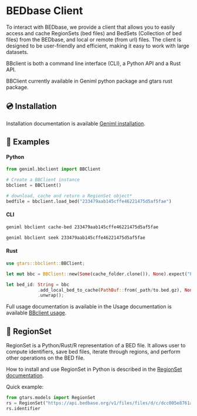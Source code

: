 # BEDbase Client

To interact with BEDbase, we provide a client that allows you to easily access and cache RegionSets (bed files) and 
BedSets (Collection of bed files) from the BEDbase, and local or remote (from url) files.
The client is designed to be user-friendly and efficient, making it easy to work with large datasets.

BBclient is both a command line interface (CLI), a Python API and a Rust API.

BBClient currently available in Geniml python package and gtars rust package.

## 💿 Installation 

Installation documentation is available [Geniml installation](../../geniml/README.md).

## 🧪 Examples


#### Python
```python
from geniml.bbclient import BBClient

# Create a BBClient instance
bbclient = BBClient()

# download, cache and return a RegionSet object*
bedfile = bbclient.load_bed("233479aab145cffe46221475d5af5fae")
```


#### CLI
```bash
geniml bbclient cache-bed 233479aab145cffe46221475d5af5fae

geniml bbclient seek 233479aab145cffe46221475d5af5fae
```


#### Rust
```rust
use gtars::bbclient::BBClient;

let mut bbc = BBClient::new(Some(cache_folder.clone()), None).expect("Failed to create BBClient");

let bed_id: String = bbc
            .add_local_bed_to_cache(PathBuf::from(_path/to.bed.gz), None)
            .unwrap();
```
Full usage documentation is available in the Usage documentation is available [BBclient usage](../../geniml/bbclient/bbclient.md).


## 🧰 RegionSet

RegionSet is a Python/Rust/R representation of a BED file. It allows user to compute identifiers, save bed files, 
iterate through regions, and perform other operations on the BED file.

How to install and use RegionSet in Python is described in the [RegionSet documentation](../../gtars/python/regionset.md). 

Quick example:

```python
from gtars.models import RegionSet
rs = RegionSet("https://api.bedbase.org/v1/files/files/d/c/dcc005e8761ad5599545cc538f6a2a4d.bed.gz")
rs.identifier
```
